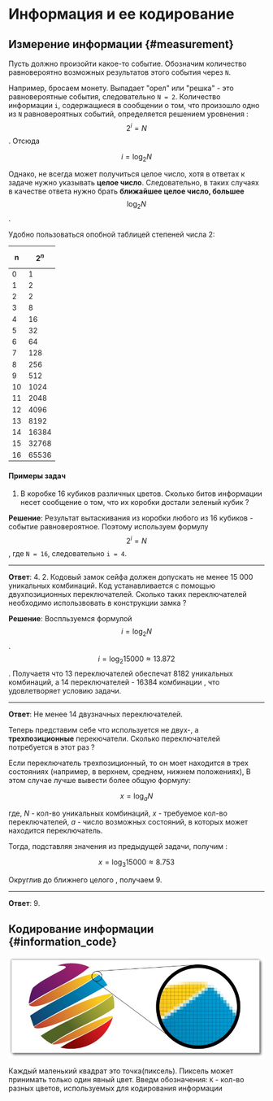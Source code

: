 # Информация и ее кодирование

## Измерение информации {#measurement}

Пусть должно произойти какое-то событие. Обозначим количество равновероятно возможных результатов этого события через `N`.

Например, бросаем монету. Выпадает "орел" или "решка" - это равновероятные события, следовательно `N = 2`. Количество информации `i`, содержащиеся в сообщении о том, что произошло одно из `N` равновероятных событий, определяется решением уровнения : $$ 2^i = N $$. Отсюда

$$ i = \log_2 N $$

Однако, не всегда может получиться целое число, хотя в ответах к задаче нужно указывать **целое число**. Следовательно, в таких случаях в качестве ответа нужно брать **ближайшее целое число, большее** $$ \log_2 N $$.

Удобно пользоваться опобной таблицей степеней числа 2:

| n  | $$2^n$$ |
| ------------- | ------------- |
| 0  | 1  |
| 1  | 2  |
| 2  | 2  |
| 3  | 8  |
| 4  | 16  |
| 5  | 32  |
| 6  | 64  |
| 7  | 128  |
| 8  | 256  |
| 9  | 512  |
| 10  | 1024  |
| 11  | 2048  |
| 12  | 4096  |
| 13  | 8192  |
| 14  | 16384  |
| 15  | 32768  |
| 16  | 65536  |

#### Примеры задач

1. В коробке 16 кубиков различных цветов. Сколько битов информации несет сообщение о том, что их коробки достали зеленый кубик ?

**Решение**: Результат вытаскивания из коробки любого из 16 кубиков - событие равновероятное. Поэтому используем формулу $$ 2^i = N $$, где `N = 16`, следовательно `i = 4`.

----

**Ответ**: 4.
2. Кодовый замок сейфа должен допускать не менее 15 000 уникальных комбинаций. Код устанавливается с помощью двухпозиционных переключателей. Сколько таких переключателей необходимо использвовать в конструкции замка ?

**Решение**: Воспльзуемся формулой $$ i = \log_2 N $$. $$ i = \log_2 15000 \approx 13.872 $$. Получаетя что 13 переключателей обеспечат 8182 уникальных комбинаций, а 14 переключателей - 16384 комбинации , что удовлетворяет условию задачи.

---

**Ответ**: Не менее 14 двузначных переключателей.

Теперь представим себе что используется не двух-, а **трехпозиционные** перекючатели. Сколько переключателей потребуется в этот раз ?

Если переключатель трехпозиционный, то он моет находится в трех состояниях (например, в верхнем, среднем, нижнем положениях), В этом случае лучше вывести более общую формулу: 

$$ x = \log_a N $$

где, *N* - кол-во уникальных комбинаций, *x* - требуемое кол-во переключателей, _a_ - число возможных состояний, в которых может находится переключатель.

Тогда, подставляя значения из предыдущей задачи, получим :

$$ x = \log_3 15000 \approx 8.753 $$

Округлив до ближнего целого , получаем 9.

---

**Ответ**: 9.


## Кодирование информации {#information_code}

![](/assets/raster.png)

Каждый маленький квадрат это точка(пиксель). Пиксель может принимать только один явный цвет.
Введм обозначения:
`K` - кол-во разных цветов, используемых для кодирования информации








